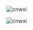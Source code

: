 <p><img align="center" src="https://github-readme-stats.vercel.app/api?username=cnwxi&show_icons=true" alt="cnwxi" /></p>
<p><img align="center" src="https://github-readme-stats.vercel.app/api/top-langs?username=cnwxi&show_icons=true&layout=compact" alt="cnwxi" /></p>
